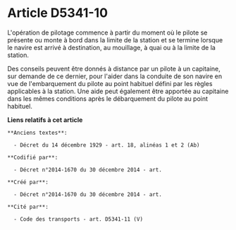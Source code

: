 # Article D5341-10

L'opération de pilotage commence à partir du moment où le pilote se présente ou monte à bord dans la limite de la station et
se termine lorsque le navire est arrivé à destination, au mouillage, à quai ou à la limite de la station.

Des conseils peuvent être donnés à distance par un pilote à un capitaine, sur demande de ce dernier, pour l'aider dans la
conduite de son navire en vue de l'embarquement du pilote au point habituel défini par les règles applicables à la station.
Une aide peut également être apportée au capitaine dans les mêmes conditions après le débarquement du pilote au point
habituel.

**Liens relatifs à cet article**

	**Anciens textes**:

	  - Décret du 14 décembre 1929 - art. 18, alinéas 1 et 2 (Ab)

	**Codifié par**:

	  - Décret n°2014-1670 du 30 décembre 2014 - art.

	**Créé par**:

	  - Décret n°2014-1670 du 30 décembre 2014 - art.

	**Cité par**:

	  - Code des transports - art. D5341-11 (V)
